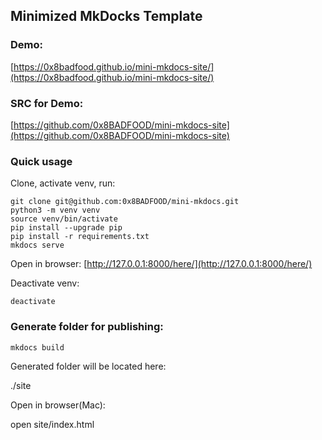 ## Minimized MkDocks Template

### Demo:
[https://0x8badfood.github.io/mini-mkdocs-site/](https://0x8badfood.github.io/mini-mkdocs-site/)

### SRC for Demo:
[https://github.com/0x8BADFOOD/mini-mkdocs-site](https://github.com/0x8BADFOOD/mini-mkdocs-site)


### Quick usage

Clone, activate venv, run:

    git clone git@github.com:0x8BADFOOD/mini-mkdocs.git
    python3 -m venv venv
    source venv/bin/activate
    pip install --upgrade pip
    pip install -r requirements.txt
    mkdocs serve

Open in browser: [http://127.0.0.1:8000/here/](http://127.0.0.1:8000/here/)

Deactivate venv:

    deactivate

### Generate folder for publishing:

    mkdocs build

Generated folder will be located here:
 
  ./site

Open in browser(Mac):

  open site/index.html
  
